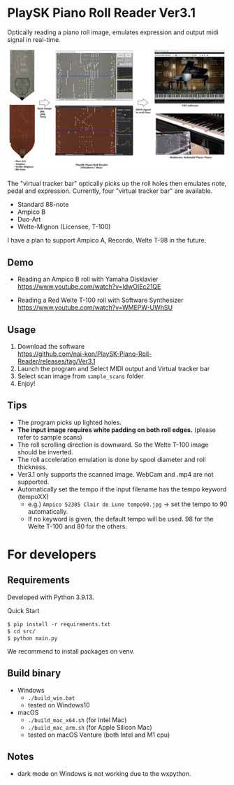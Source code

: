 # PlaySK Piano Roll Reader Ver3.1

Optically reading a piano roll image, emulates expression and output midi signal in real-time.

![Overall System](./docs/Overall_System.jpg)

The "virtual tracker bar" optically picks up the roll holes then emulates note, pedal and expression.
Currently, four "virtual tracker bar" are available.
- Standard 88-note
- Ampico B
- Duo-Art
- Welte-Mignon (Licensee, T-100)

I have a plan to support Ampico A, Recordo, Welte T-98 in the future.

## Demo

- Reading an Ampico B roll with Yamaha Disklavier  
    https://www.youtube.com/watch?v=ldwOIEc21QE

- Reading a Red Welte T-100 roll with Software Synthesizer  
    https://www.youtube.com/watch?v=WMEPW-UWhSU

## Usage

1. Download the software  
    https://github.com/nai-kon/PlaySK-Piano-Roll-Reader/releases/tag/Ver3.1
2. Launch the program and Select MIDI output and Virtual tracker bar
3. Select scan image from `sample_scans` folder
4. Enjoy!


## Tips
* The program picks up lighted holes.
* **The input image requires white padding on both roll edges.** (please refer to sample scans)
* The roll scrolling direction is downward. So the Welte T-100 image should be inverted.
* The roll acceleration emulation is done by spool diameter and roll thickness.
* Ver3.1 only supports the scanned image. WebCam and .mp4 are not supported.
* Automatically set the tempo if the input filename has the tempo keyword (tempoXX)
    * e.g.) `Ampico 52305 Clair de Lune tempo90.jpg` -> set the tempo to 90 automatically.
    * If no keyword is given, the default tempo will be used. 98 for the Welte T-100 and 80 for the others.


# For developers

## Requirements
Developed with Python 3.9.13. 

Quick Start
```
$ pip install -r requirements.txt
$ cd src/
$ python main.py
```
We recommend to install packages on venv.

## Build binary

- Windows
    - `./build_win.bat`
    - tested on Windows10
- macOS
    - `./build_mac_x64.sh`  (for Intel Mac)
    - `./build_mac_arm.sh`  (for Apple Silicon Mac)
    - tested on macOS Venture (both Intel and M1 cpu)

## Notes
* dark mode on Windows is not working due to the wxpython.
